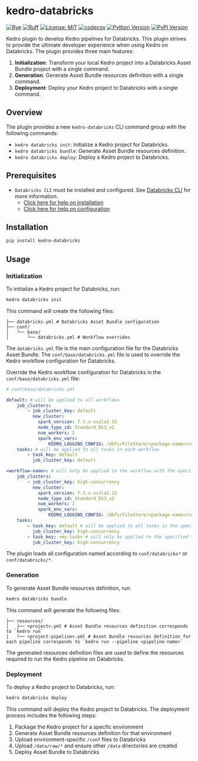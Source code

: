 # kedro-databricks

[![Rye](https://img.shields.io/endpoint?url=https://raw.githubusercontent.com/astral-sh/rye/main/artwork/badge.json)](https://rye.astral.sh)
[![Ruff](https://img.shields.io/endpoint?url=https://raw.githubusercontent.com/astral-sh/ruff/main/assets/badge/v2.json)](https://github.com/astral-sh/ruff)
[![License: MIT](https://img.shields.io/badge/License-MIT-yellow.svg)](https://opensource.org/licenses/MIT)
[![codecov](https://codecov.io/gh/JenspederM/kedro-databricks/graph/badge.svg?token=0MUFV8BNRH)](https://codecov.io/gh/JenspederM/kedro-databricks)
[![Python Version](https://img.shields.io/badge/python-3.11%20%7C%203.12-blue.svg)](https://pypi.org/project/kedro-databricks/)
[![PyPI Version](https://badge.fury.io/py/kedro-databricks.svg)](https://pypi.org/project/kedro-databricks/)


Kedro plugin to develop Kedro pipelines for Databricks. This plugin strives to provide the ultimate developer experience when using Kedro on Databricks. The plugin provides three main features:

1. **Initialization**: Transform your local Kedro project into a Databricks Asset Bundle project with a single command.
2. **Generation**: Generate Asset Bundle resources definition with a single command.
3. **Deployment**: Deploy your Kedro project to Databricks with a single command.

## Overview

The plugin provides a new `kedro-databricks` CLI command group with the following commands:

- `kedro databricks init`: Initialize a Kedro project for Databricks.
- `kedro databricks bundle`: Generate Asset Bundle resources definition.
- `kedro databricks deploy`: Deploy a Kedro project to Databricks.

## Prerequisites

- `Databricks CLI` must be installed and configured. See [Databricks CLI](https://docs.databricks.com/dev-tools/cli/index.html) for more information.
  - [Click here for help on installation](https://docs.databricks.com/en/dev-tools/cli/install.html)
  - [Click here for help on configuration](https://docs.databricks.com/en/dev-tools/cli/authentication.html)

## Installation

```bash
pip install kedro-databricks
```

## Usage

### Initialization

To initialize a Kedro project for Databricks, run:

```bash
kedro databricks init
```

This command will create the following files:

```
├── databricks.yml # Databricks Asset Bundle configuration
├── conf/
│   └── base/
│       └── databricks.yml # Workflow overrides
```

The `databricks.yml` file is the main configuration file for the Databricks Asset Bundle. The `conf/base/databricks.yml` file is used to override the Kedro workflow configuration for Databricks.

Override the Kedro workflow configuration for Databricks in the `conf/base/databricks.yml` file:

```yaml
# conf/base/databricks.yml

default: # will be applied to all workflows
    job_clusters:
        - job_cluster_key: default
          new_cluster:
            spark_version: 7.3.x-scala2.12
            node_type_id: Standard_DS3_v2
            num_workers: 2
            spark_env_vars:
                KEDRO_LOGGING_CONFIG: /dbfs/FileStore/<package-name>/conf/logging.yml
    tasks: # will be applied to all tasks in each workflow
        - task_key: default
          job_cluster_key: default

<workflow-name>: # will only be applied to the workflow with the specified name
    job_clusters:
        - job_cluster_key: high-concurrency
          new_cluster:
            spark_version: 7.3.x-scala2.12
            node_type_id: Standard_DS3_v2
            num_workers: 2
            spark_env_vars:
                KEDRO_LOGGING_CONFIG: /dbfs/FileStore/<package-name>/conf/logging.yml
    tasks:
        - task_key: default # will be applied to all tasks in the specified workflow
          job_cluster_key: high-concurrency
        - task_key: <my-task> # will only be applied to the specified task in the specified workflow
          job_cluster_key: high-concurrency
```

The plugin loads all configuration named according to `conf/databricks*` or `conf/databricks/*`.

### Generation

To generate Asset Bundle resources definition, run:

```bash
kedro databricks bundle
```

This command will generate the following files:

```
├── resources/
│   ├── <project>.yml # Asset Bundle resources definition corresponds to `kedro run`
│   └── <project-pipeline>.yml # Asset Bundle resources definition for each pipeline corresponds to `kedro run --pipeline <pipeline-name>`
```

The generated resources definition files are used to define the resources required to run the Kedro pipeline on Databricks.

### Deployment

To deploy a Kedro project to Databricks, run:

```bash
kedro databricks deploy
```

This command will deploy the Kedro project to Databricks. The deployment process includes the following steps:

1. Package the Kedro project for a specfic environment
2. Generate Asset Bundle resources definition for that environment
3. Upload environment-specific `/conf` files to Databricks
4. Upload `/data/raw/*` and ensure other `/data` directories are created
5. Deploy Asset Bundle to Databricks
